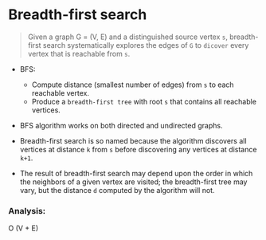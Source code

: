 # Breadth-first search

> Given a graph G = (V, E) and a distinguished source vertex `s`, breadth-first search systematically explores the edges of `G` to `dicover` every vertex that is reachable from `s`.

- BFS: 
  - Compute distance (smallest number of edges) from `s` to each reachable vertex.
  - Produce a `breadth-first tree` with root `s` that contains all reachable vertices.

- BFS algorithm works on both directed and undirected graphs.
- Breadth-first search is so named because the algorithm discovers all vertices at distance `k` from `s` before discovering any vertices at distance `k+1`.
- The result of breadth-first search may depend upon the order in which the neighbors of a given vertex are visited; the breadth-first tree may vary, but the distance `d` computed by the algorithm will not.

### Analysis:
O (V + E)

  